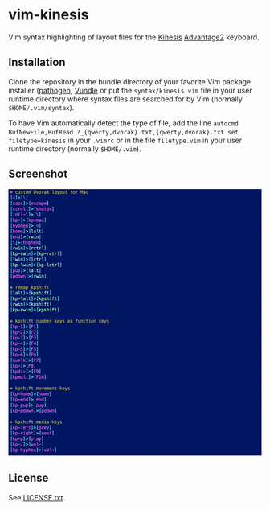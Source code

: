 # vim-kinesis

Vim syntax highlighting of layout files for the
[Kinesis](https://kinesis-ergo.com)
[Advantage2](https://kinesis-ergo.com/shop/advantage2/) keyboard.

## Installation

Clone the repository in the bundle directory of your favorite Vim package
installer ([pathogen](https://github.com/tpope/vim-pathogen),
[Vundle](https://github.com/VundleVim/Vundle.Vim) or put the
`syntax/kinesis.vim` file in your user runtime directory where syntax
files are searched for by Vim (normally `$HOME/.vim/syntax`).

To have Vim automatically detect the type of file, add the line `autocmd
BufNewFile,BufRead ?_{qwerty,dvorak}.txt,{qwerty,dvorak}.txt set
filetype=kinesis` in your `.vimrc` or in the file `filetype.vim` in your
user runtime directory (normally `$HOME/.vim`).

## Screenshot

![Highlighting screenshot](screenshot.png)

## License

See [LICENSE.txt](LICENSE.txt).
